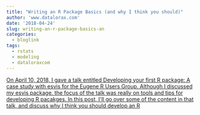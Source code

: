```yaml
---
title: "Writing an R Package Basics (and why I think you should)"
author: 'www.datalorax.com'
date: '2018-04-24'
slug: writing-an-r-package-basics-an
categories:
  - bloglink
tags:
  - rstats
  - modeling
  - dataloraxcom
---
```


[On April 10, 2018, I gave a talk entitled Developing your first R package: A case study with esvis for the Eugene R Users Group. Although I discussed my esvis package, the focus of the talk was really on tools and tips for developing R pacakges. In this post, I'll go over some of the content in that talk, and discuss why I think you should develop an R<i class="fas fa-external-link-alt"></i>](http://www.dandersondata.com/post/why-i-think-you-should-write-an-r-package/)

